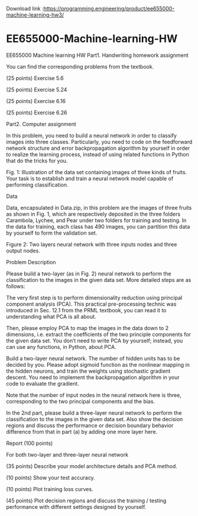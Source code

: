 Download link :https://programming.engineering/product/ee655000-machine-learning-hw3/


# EE655000-Machine-learning-HW
EE655000 Machine learning HW
Part1. Handwriting homework assignment

You can find the corresponding problems from the textbook.

(25 points) Exercise 5.6

(25 points) Exercise 5.24

(25 points) Exercise 6.16

(25 points) Exercise 6.26


Part2. Computer assignment

In this problem, you need to build a neural network in order to classify images into three classes. Particularly, you need to code on the feedforward network structure and error backpropagation algorithm by yourself in order to realize the learning process, instead of using related functions in Python that do the tricks for you.


Fig. 1: Illustration of the data set containing images of three kinds of fruits. Your task is to establish and train a neural network model capable of performing classification.

Data

Data, encapsulated in Data.zip, in this problem are the images of three fruits as shown in Fig. 1, which are respectively deposited in the three folders Carambola, Lychee, and Pear under two folders for training and testing. In the data for training, each class has 490 images, you can partition this data by yourself to form the validation set.


Figure 2: Two layers neural network with three inputs nodes and three output nodes.

Problem Description

Please build a two-layer (as in Fig. 2) neural network to perform the classification to the images in the given data set. More detailed steps are as follows:

The very first step is to perform dimensionality reduction using principal component analysis (PCA). This practical pre-processing technic was introduced in Sec. 12.1 from the PRML textbook, you can read it to understanding what PCA is all about.

Then, please employ PCA to map the images in the data down to 2 dimensions, i.e. extract the coefficients of the two principle components for the given data set. You don’t need to write PCA by yourself; instead, you can use any functions, in Python, about PCA.

Build a two-layer neural network. The number of hidden units has to be decided by you. Please adopt sigmoid function as the nonlinear mapping in the hidden neurons, and train the weights using stochastic gradient descent. You need to implement the backpropagation algorithm in your code to evaluate the gradient.

Note that the number of input nodes in the neural network here is three, corresponding to the two principal components and the bias.

In the 2nd part, please build a three-layer neural network to perform the classification to the images in the given data set. Also show the decision regions and discuss the performance or decision boundary behavior difference from that in part (a) by adding one more layer here.


Report (100 points)

For both two-layer and three-layer neural network

(35 points) Describe your model architecture details and PCA method.

(10 points) Show your test accuracy.

(10 points) Plot training loss curves.

(45 points) Plot decision regions and discuss the training / testing performance with different settings designed by yourself.

